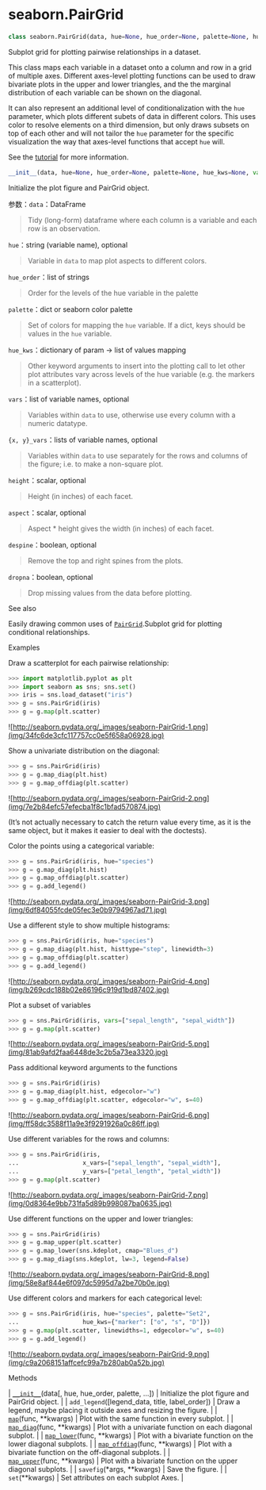 # seaborn.PairGrid

```py
class seaborn.PairGrid(data, hue=None, hue_order=None, palette=None, hue_kws=None, vars=None, x_vars=None, y_vars=None, diag_sharey=True, height=2.5, aspect=1, despine=True, dropna=True, size=None)
```

Subplot grid for plotting pairwise relationships in a dataset.

This class maps each variable in a dataset onto a column and row in a grid of multiple axes. Different axes-level plotting functions can be used to draw bivariate plots in the upper and lower triangles, and the the marginal distribution of each variable can be shown on the diagonal.

It can also represent an additional level of conditionalization with the `hue` parameter, which plots different subets of data in different colors. This uses color to resolve elements on a third dimension, but only draws subsets on top of each other and will not tailor the `hue` parameter for the specific visualization the way that axes-level functions that accept `hue` will.

See the [tutorial](../tutorial/axis_grids.html#grid-tutorial) for more information.

```py
__init__(data, hue=None, hue_order=None, palette=None, hue_kws=None, vars=None, x_vars=None, y_vars=None, diag_sharey=True, height=2.5, aspect=1, despine=True, dropna=True, size=None)
```

Initialize the plot figure and PairGrid object.

参数：`data`：DataFrame

> Tidy (long-form) dataframe where each column is a variable and each row is an observation.

`hue`：string (variable name), optional

> Variable in `data` to map plot aspects to different colors.

`hue_order`：list of strings

> Order for the levels of the hue variable in the palette

`palette`：dict or seaborn color palette

> Set of colors for mapping the `hue` variable. If a dict, keys should be values in the `hue` variable.

`hue_kws`：dictionary of param -&gt; list of values mapping

> Other keyword arguments to insert into the plotting call to let other plot attributes vary across levels of the hue variable (e.g. the markers in a scatterplot).

`vars`：list of variable names, optional

> Variables within `data` to use, otherwise use every column with a numeric datatype.

`{x, y}_vars`：lists of variable names, optional

> Variables within `data` to use separately for the rows and columns of the figure; i.e. to make a non-square plot.

`height`：scalar, optional

> Height (in inches) of each facet.

`aspect`：scalar, optional

> Aspect * height gives the width (in inches) of each facet.

`despine`：boolean, optional

> Remove the top and right spines from the plots.

`dropna`：boolean, optional

> Drop missing values from the data before plotting.



See also

Easily drawing common uses of [`PairGrid`](#seaborn.PairGrid "seaborn.PairGrid").Subplot grid for plotting conditional relationships.

Examples

Draw a scatterplot for each pairwise relationship:

```py
>>> import matplotlib.pyplot as plt
>>> import seaborn as sns; sns.set()
>>> iris = sns.load_dataset("iris")
>>> g = sns.PairGrid(iris)
>>> g = g.map(plt.scatter)

```

![http://seaborn.pydata.org/_images/seaborn-PairGrid-1.png](img/34fc6de3cfc117757cc0e5f658a06928.jpg)

Show a univariate distribution on the diagonal:

```py
>>> g = sns.PairGrid(iris)
>>> g = g.map_diag(plt.hist)
>>> g = g.map_offdiag(plt.scatter)

```

![http://seaborn.pydata.org/_images/seaborn-PairGrid-2.png](img/7e2b84efc57efecba1f8c1bfad570874.jpg)

(It’s not actually necessary to catch the return value every time, as it is the same object, but it makes it easier to deal with the doctests).

Color the points using a categorical variable:

```py
>>> g = sns.PairGrid(iris, hue="species")
>>> g = g.map_diag(plt.hist)
>>> g = g.map_offdiag(plt.scatter)
>>> g = g.add_legend()

```

![http://seaborn.pydata.org/_images/seaborn-PairGrid-3.png](img/6df84055fcde05fec3e0b9794967ad71.jpg)

Use a different style to show multiple histograms:

```py
>>> g = sns.PairGrid(iris, hue="species")
>>> g = g.map_diag(plt.hist, histtype="step", linewidth=3)
>>> g = g.map_offdiag(plt.scatter)
>>> g = g.add_legend()

```

![http://seaborn.pydata.org/_images/seaborn-PairGrid-4.png](img/b269cdc188b02e86196c919d1bd87402.jpg)

Plot a subset of variables

```py
>>> g = sns.PairGrid(iris, vars=["sepal_length", "sepal_width"])
>>> g = g.map(plt.scatter)

```

![http://seaborn.pydata.org/_images/seaborn-PairGrid-5.png](img/81ab9afd2faa6448de3c2b5a73ea3320.jpg)

Pass additional keyword arguments to the functions

```py
>>> g = sns.PairGrid(iris)
>>> g = g.map_diag(plt.hist, edgecolor="w")
>>> g = g.map_offdiag(plt.scatter, edgecolor="w", s=40)

```

![http://seaborn.pydata.org/_images/seaborn-PairGrid-6.png](img/ff58dc3588f11a9e3f9291926a0c86ff.jpg)

Use different variables for the rows and columns:

```py
>>> g = sns.PairGrid(iris,
...                  x_vars=["sepal_length", "sepal_width"],
...                  y_vars=["petal_length", "petal_width"])
>>> g = g.map(plt.scatter)

```

![http://seaborn.pydata.org/_images/seaborn-PairGrid-7.png](img/0d8364e9bb731fa5d89b998087ba0635.jpg)

Use different functions on the upper and lower triangles:

```py
>>> g = sns.PairGrid(iris)
>>> g = g.map_upper(plt.scatter)
>>> g = g.map_lower(sns.kdeplot, cmap="Blues_d")
>>> g = g.map_diag(sns.kdeplot, lw=3, legend=False)

```

![http://seaborn.pydata.org/_images/seaborn-PairGrid-8.png](img/58e8af844e6f097dc5995d7a2be70b0e.jpg)

Use different colors and markers for each categorical level:

```py
>>> g = sns.PairGrid(iris, hue="species", palette="Set2",
...                  hue_kws={"marker": ["o", "s", "D"]})
>>> g = g.map(plt.scatter, linewidths=1, edgecolor="w", s=40)
>>> g = g.add_legend()

```

![http://seaborn.pydata.org/_images/seaborn-PairGrid-9.png](img/c9a2068151affcefc99a7b280ab0a52b.jpg)

Methods

| [`__init__`](#seaborn.PairGrid.__init__ "seaborn.PairGrid.__init__")(data[, hue, hue_order, palette, …]) | Initialize the plot figure and PairGrid object. |
| `add_legend`([legend_data, title, label_order]) | Draw a legend, maybe placing it outside axes and resizing the figure. |
| [`map`](seaborn.PairGrid.map.html#seaborn.PairGrid.map "seaborn.PairGrid.map")(func, **kwargs) | Plot with the same function in every subplot. |
| [`map_diag`](seaborn.PairGrid.map_diag.html#seaborn.PairGrid.map_diag "seaborn.PairGrid.map_diag")(func, **kwargs) | Plot with a univariate function on each diagonal subplot. |
| [`map_lower`](seaborn.PairGrid.map_lower.html#seaborn.PairGrid.map_lower "seaborn.PairGrid.map_lower")(func, **kwargs) | Plot with a bivariate function on the lower diagonal subplots. |
| [`map_offdiag`](seaborn.PairGrid.map_offdiag.html#seaborn.PairGrid.map_offdiag "seaborn.PairGrid.map_offdiag")(func, **kwargs) | Plot with a bivariate function on the off-diagonal subplots. |
| [`map_upper`](seaborn.PairGrid.map_upper.html#seaborn.PairGrid.map_upper "seaborn.PairGrid.map_upper")(func, **kwargs) | Plot with a bivariate function on the upper diagonal subplots. |
| `savefig`(*args, **kwargs) | Save the figure. |
| `set`(**kwargs) | Set attributes on each subplot Axes. |